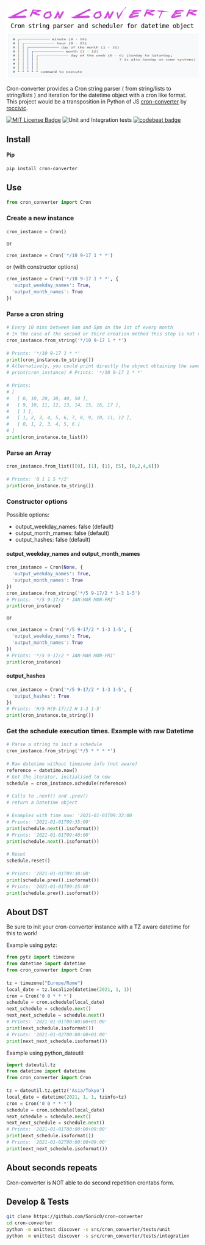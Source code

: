 <p align="center">
  <img src="https://raw.githubusercontent.com/Sonic0/cron-converter/main/logo.png" title="Cron-converter">
</p>

Cron-converter provides a Cron string parser ( from string/lists to string/lists ) and iteration for the datetime object with a cron like format.<br>
This project would be a transposition in Python of JS [cron-converter](https://github.com/roccivic/cron-converter) by [roccivic](https://github.com/roccivic). 

[![MIT License Badge](https://img.shields.io/badge/license-MIT-blue.svg)](https://github.com/Sonic0/cron-converter/blob/master/LICENCE)
![Unit and Integration tests](https://github.com/Sonic0/cron-converter/workflows/Unit%20and%20Integration%20tests/badge.svg)
[![codebeat badge](https://codebeat.co/badges/33cfdde8-34ce-4fcc-85b6-2031d919639f)](https://codebeat.co/projects/github-com-sonic0-cron-converter-main)

## Install

#### Pip
```bash
pip install cron-converter
```

## Use
```python
from cron_converter import Cron
```

### Create a new instance
```python
cron_instance = Cron()
```
or
```python
cron_instance = Cron('*/10 9-17 1 * *')
```
or (with constructor options)
```python
cron_instance = Cron('*/10 9-17 1 * *', {
  'output_weekday_names': True,
  'output_month_names': True
})
```

### Parse a cron string
```python
# Every 10 mins between 9am and 5pm on the 1st of every month
# In the case of the second or third creation method this step is not required
cron_instance.from_string('*/10 9-17 1 * *')

# Prints: '*/10 9-17 1 * *'
print(cron_instance.to_string())
# Alternatively, you could print directly the object obtaining the same result:
# print(cron_instance) # Prints: '*/10 9-17 1 * *'

# Prints:
# [
#   [ 0, 10, 20, 30, 40, 50 ],
#   [ 9, 10, 11, 12, 13, 14, 15, 16, 17 ],
#   [ 1 ],
#   [ 1, 2, 3, 4, 5, 6, 7, 8, 9, 10, 11, 12 ],
#   [ 0, 1, 2, 3, 4, 5, 6 ]
# ]
print(cron_instance.to_list())
```

### Parse an Array
```python
cron_instance.from_list([[0], [1], [1], [5], [0,2,4,6]])

# Prints: '0 1 1 5 */2'
print(cron_instance.to_string())
```

### Constructor options
Possible options:
- output_weekday_names: false (default)
- output_month_mames: false (default)
- output_hashes: false (default)

#### output_weekday_names and output_month_mames
```python
cron_instance = Cron(None, {
  'output_weekday_names': True,
  'output_month_names': True
})
cron_instance.from_string('*/5 9-17/2 * 1-3 1-5')
# Prints: '*/5 9-17/2 * JAN-MAR MON-FRI'
print(cron_instance)
```
or
```python
cron_instance = Cron('*/5 9-17/2 * 1-3 1-5', {
  'output_weekday_names': True,
  'output_month_names': True
})
# Prints: '*/5 9-17/2 * JAN-MAR MON-FRI'
print(cron_instance)
```

#### output_hashes
```python
cron_instance = Cron('*/5 9-17/2 * 1-3 1-5', {
  'output_hashes': True
})
# Prints: 'H/5 H(9-17)/2 H 1-3 1-5'
print(cron_instance.to_string())
```

### Get the schedule execution times. Example with raw Datetime
```python
# Parse a string to init a schedule
cron_instance.from_string('*/5 * * * *')

# Raw datetime without timezone info (not aware)
reference = datetime.now()
# Get the iterator, initialised to now
schedule = cron_instance.schedule(reference)

# Calls to .next() and .prev()
# return a Datetime object

# Examples with time now: '2021-01-01T09:32:00
# Prints: '2021-01-01T09:35:00'
print(schedule.next().isoformat())
# Prints: '2021-01-01T09:40:00'
print(schedule.next().isoformat())

# Reset
schedule.reset()

# Prints: '2021-01-01T09:30:00'
print(schedule.prev().isoformat())
# Prints: '2021-01-01T09:25:00'
print(schedule.prev().isoformat())
```

## About DST
Be sure to init your cron-converter instance with a TZ aware datetime for this to work!

Example using pytz:
```python
from pytz import timezone
from datetime import datetime
from cron_converter import Cron

tz = timezone("Europe/Rome")
local_date = tz.localize(datetime(2021, 1, 1))
cron = Cron('0 0 * * *')
schedule = cron.schedule(local_date)
next_schedule = schedule.next()
next_next_schedule = schedule.next()
# Prints: '2021-01-01T00:00:00+01:00'
print(next_schedule.isoformat())
# Prints: '2021-01-02T00:00:00+01:00'
print(next_next_schedule.isoformat())
```
Example using python_dateutil:
```python
import dateutil.tz
from datetime import datetime
from cron_converter import Cron

tz = dateutil.tz.gettz('Asia/Tokyo')
local_date = datetime(2021, 1, 1, tzinfo=tz)
cron = Cron('0 0 * * *')
schedule = cron.schedule(local_date)
next_schedule = schedule.next()
next_next_schedule = schedule.next()
# Prints: '2021-01-01T00:00:00+09:00'
print(next_schedule.isoformat())
# Prints: '2021-01-02T00:00:00+09:00'
print(next_next_schedule.isoformat())
```

## About seconds repeats
Cron-converter is NOT able to do second repetition crontabs form.

## Develop & Tests
```bash
git clone https://github.com/Sonic0/cron-converter
cd cron-converter
python -m unittest discover -s src/cron_converter/tests/unit
python -m unittest discover -s src/cron_converter/tests/integration
```
